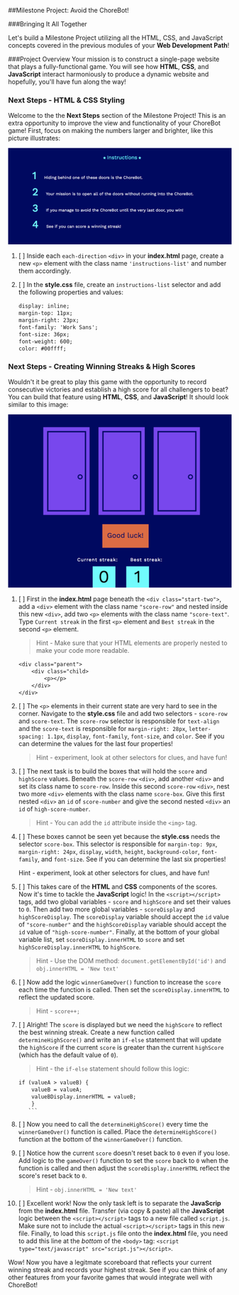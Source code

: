 ##Milestone Project: Avoid the ChoreBot!

###Bringing It All Together

Let's build a Milestone Project utilizing all the HTML, CSS, and JavaScript concepts covered in the previous modules of your **Web Development Path**!

###Project Overview
Your mission is to construct a single-page website that plays a fully-functional game. You will see how **HTML**, **CSS**, and **JavaScript** interact harmoniously to produce a dynamic website and hopefully, you'll have fun along the way!

### Next Steps - HTML & CSS Styling

Welcome to the the **Next Steps** section of the Milestone Project! This is an extra opportunity to improve the view and functionality of your ChoreBot game! First, focus on making the numbers larger and brighter, like this picture illustrates:


![Instructions-list](images/instructions_list.png)


1. [ ] Inside each `each-direction` `<div>` in your **index.html** page, create a new `<p>` element with the class name `'instructions-list'` and number them accordingly.

2. [ ] In the **style.css** file, create an `instructions-list` selector and add the following properties and values:

    ````
    display: inline;
    margin-top: 11px;
    margin-right: 23px;
    font-family: 'Work Sans';
    font-size: 36px;
    font-weight: 600;
    color: #00ffff;
    ````

### Next Steps - Creating Winning Streaks & High Scores

Wouldn't it be great to play this game with the opportunity to record consecutive victories and establish a high score for all challengers to beat? You can build that feature using **HTML**, **CSS**, and **JavaScript**! It should look similar to this image:

![High-Score](images/high_score.png)

1. [ ] First in the **index.html** page beneath the `<div class="start-two">`, add a `<div>` element with the class name `"score-row"` and nested inside this new `<div>`, add two `<p>` elements with the class name `"score-text"`. Type `Current streak` in the first `<p>` element and `Best streak` in the second `<p>` element.

    >Hint - Make sure that your HTML elements are properly nested to make your code more readable.

    ```
    <div class="parent">
    	<div class="child>
    		<p></p>
    	</div>
    </div>
    ```

2. [ ] The `<p>` elements in their current state are very hard to see in the corner.  Navigate to the **style.css** file and add two selectors - `score-row` and `score-text`.  The `score-row` selector is responsible for `text-align` and the `score-text` is responsible for `margin-right: 28px`, `letter-spacing: 1.1px`, `display`, `font-family`, `font-size`, and `color`. See if you can determine the values for the last four properties!

    >Hint - experiment, look at other selectors for clues, and have fun!

3. [ ] The next task is to build the boxes that will hold the `score` and `highScore` values.  Beneath the `score-row` `<div>`, add another `<div>` and set its class name to `score-row`. Inside this second `score-row` `<div>`, nest two more `<div>` elements with the class name `score-box`. Give this first nested `<div>` an `id` of `score-number` and give the second nested `<div>` an `id` of `high-score-number`.

	>Hint - You can add the `id` attribute inside the `<img>` tag.

4. [ ] These boxes cannot be seen yet because the **style.css** needs the selector `score-box`. This selector is responsible for `margin-top: 9px`, `margin-right: 24px`, `display`, `width`, `height`, `background-color`, `font-family`, and `font-size`. See if you can determine the last six properties!

    Hint - experiment, look at other selectors for clues, and have fun!

5. [ ] This takes care of the **HTML** and **CSS** components of the scores. Now it's time to tackle the **JavaScript** logic! In the `<script></script>` tags, add two global variables - `score` and `highScore` and set their values to `0`. Then add two more global variables - `scoreDisplay` and `highScoreDisplay`. The `scoreDisplay` variable should accept the `id` value of `"score-number"` and the `highScoreDisplay` variable should accept the `id` value of `"high-score-number"`. Finally, at the bottom of your global variable list, set `scoreDisplay.innerHTML` to `score` and set `highScoreDisplay.innerHTML` to `highScore`.

    >Hint - Use the DOM method: `document.getElementById('id')`
     and `obj.innerHTML = 'New text'`

6. [ ] Now add the logic `winnerGameOver()` function to increase the `score` each time the function is called. Then set the `scoreDisplay.innerHTML` to reflect the updated score.

    > Hint - `score++;`

7. [ ] Alright! The `score` is displayed but we need the `highScore` to reflect the best winning streak. Create a new function called `determineHighScore()` and write an `if-else` statement that will update the `highScore` if the current `score` is greater than the current `highScore` (which has the default value of `0`).

    >Hint - the `if-else` statement should follow this logic:

    ```
    if (valueA > valueB) {
    	valueB = valueA;
    	valueBDisplay.innerHTML = valueB;
    	}
       ```

8. [ ] Now you need to call the `determineHighScore()` every time the `winnerGameOver()` function is called. Place the `determineHighScore()` function at the bottom of the `winnerGameOver()` function.

9. [ ] Notice how the current `score` doesn't reset back to `0` even if you lose. Add logic to the `gameOver()` function to set the `score` back to `0` when the function is called and then adjust the `scoreDisplay.innerHTML` reflect the score's reset back to `0`.

	>Hint - `obj.innerHTML = 'New text'`

10. [ ] Excellent work! Now the only task left is to separate the **JavaScrip** from the **index.html** file. Transfer (via copy & paste) all the **JavaScript** logic between the `<script></script>` tags to a new file called `script.js`. Make sure not to include the actual `<script></script>` tags in this new file. Finally, to load this `script.js` file onto the **index.html** file, you need to add this line at the *bottom* of the `<body>` tag: `<script type="text/javascript" src="script.js"></script>`.

Wow! Now you have a legitmate scoreboard that reflects your current winning streak and records your highest streak. See if you can think of any other features from your favorite games that would integrate well with ChoreBot!

